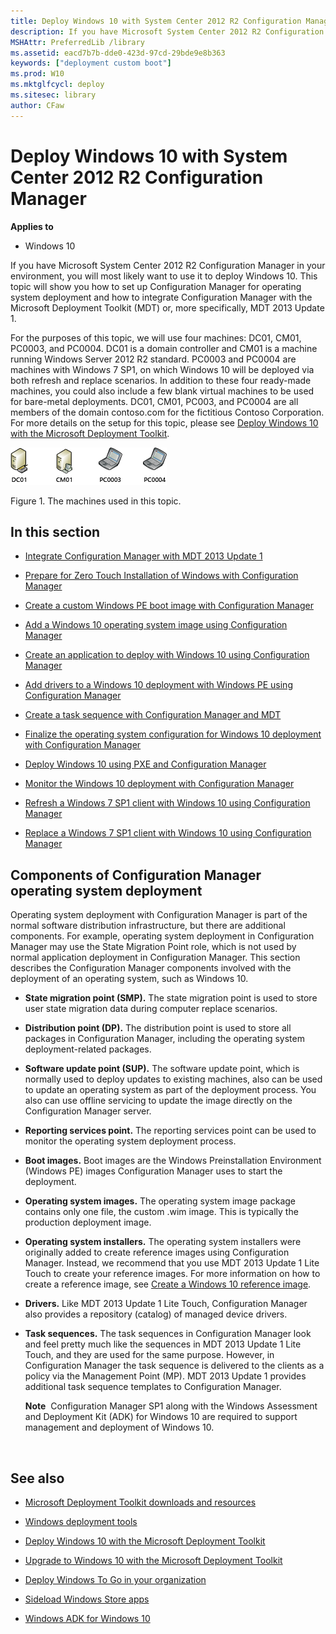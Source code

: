 ```yaml
---
title: Deploy Windows 10 with System Center 2012 R2 Configuration Manager (Windows 10)
description: If you have Microsoft System Center 2012 R2 Configuration Manager in your environment you will most likely want to use it to deploy Windows 10.
MSHAttr: PreferredLib /library
ms.assetid: eacd7b7b-dde0-423d-97cd-29bde9e8b363
keywords: ["deployment custom boot"]
ms.prod: W10
ms.mktglfcycl: deploy
ms.sitesec: library
author: CFaw
---
```


# Deploy Windows 10 with System Center 2012 R2 Configuration Manager


**Applies to**

-   Windows 10

If you have Microsoft System Center 2012 R2 Configuration Manager in your environment, you will most likely want to use it to deploy Windows 10. This topic will show you how to set up Configuration Manager for operating system deployment and how to integrate Configuration Manager with the Microsoft Deployment Toolkit (MDT) or, more specifically, MDT 2013 Update 1.

For the purposes of this topic, we will use four machines: DC01, CM01, PC0003, and PC0004. DC01 is a domain controller and CM01 is a machine running Windows Server 2012 R2 standard. PC0003 and PC0004 are machines with Windows 7 SP1, on which Windows 10 will be deployed via both refresh and replace scenarios. In addition to these four ready-made machines, you could also include a few blank virtual machines to be used for bare-metal deployments. DC01, CM01, PC003, and PC0004 are all members of the domain contoso.com for the fictitious Contoso Corporation. For more details on the setup for this topic, please see [Deploy Windows 10 with the Microsoft Deployment Toolkit](deploy-windows-81-with-the-microsoft-deployment-toolkit.md).

![figure 1](images/mdt-06-fig01.png)

Figure 1. The machines used in this topic.

## In this section


-   [Integrate Configuration Manager with MDT 2013 Update 1](integrate-configuration-manager-with-mdt-2013.md)

-   [Prepare for Zero Touch Installation of Windows with Configuration Manager](prepare-for-zero-touch-installation-of-windows-81-with-configuration-manager.md)

-   [Create a custom Windows PE boot image with Configuration Manager](create-a-custom-windows-pe-50-boot-image-with-configuration-manager.md)

-   [Add a Windows 10 operating system image using Configuration Manager](add-a-windows-81-operating-system-image-using-configuration-manager.md)

-   [Create an application to deploy with Windows 10 using Configuration Manager](create-an-application-to-deploy-with-windows-81-using-configuration-manager.md)

-   [Add drivers to a Windows 10 deployment with Windows PE using Configuration Manager](add-drivers-to-a-windows-81-deployment-with-windows-pe-using-configuration-manager.md)

-   [Create a task sequence with Configuration Manager and MDT](create-a-task-sequence-with-configuration-manager-and-mdt.md)

-   [Finalize the operating system configuration for Windows 10 deployment with Configuration Manager](finalize-the-operating-system-configuration-for-windows-81-deployment-with-configuration-manager.md)

-   [Deploy Windows 10 using PXE and Configuration Manager](deploy-windows-81-using-pxe-and-configuration-manager.md)

-   [Monitor the Windows 10 deployment with Configuration Manager](monitor-the-windows-81-deployment-with-configuration-manager.md)

-   [Refresh a Windows 7 SP1 client with Windows 10 using Configuration Manager](refresh-a-windows-7-sp1-client-with-windows-81-using-configuration-manager.md)

-   [Replace a Windows 7 SP1 client with Windows 10 using Configuration Manager](replace-a-windows-7-sp1-client-with-windows-81-using-configuration-manager.md)

## Components of Configuration Manager operating system deployment


Operating system deployment with Configuration Manager is part of the normal software distribution infrastructure, but there are additional components. For example, operating system deployment in Configuration Manager may use the State Migration Point role, which is not used by normal application deployment in Configuration Manager. This section describes the Configuration Manager components involved with the deployment of an operating system, such as Windows 10.

-   **State migration point (SMP).** The state migration point is used to store user state migration data during computer replace scenarios.

-   **Distribution point (DP).** The distribution point is used to store all packages in Configuration Manager, including the operating system deployment-related packages.

-   **Software update point (SUP).** The software update point, which is normally used to deploy updates to existing machines, also can be used to update an operating system as part of the deployment process. You also can use offline servicing to update the image directly on the Configuration Manager server.

-   **Reporting services point.** The reporting services point can be used to monitor the operating system deployment process.

-   **Boot images.** Boot images are the Windows Preinstallation Environment (Windows PE) images Configuration Manager uses to start the deployment.

-   **Operating system images.** The operating system image package contains only one file, the custom .wim image. This is typically the production deployment image.

-   **Operating system installers.** The operating system installers were originally added to create reference images using Configuration Manager. Instead, we recommend that you use MDT 2013 Update 1 Lite Touch to create your reference images. For more information on how to create a reference image, see [Create a Windows 10 reference image](create-a-windows-81-reference-image.md).

-   **Drivers.** Like MDT 2013 Update 1 Lite Touch, Configuration Manager also provides a repository (catalog) of managed device drivers.

-   **Task sequences.** The task sequences in Configuration Manager look and feel pretty much like the sequences in MDT 2013 Update 1 Lite Touch, and they are used for the same purpose. However, in Configuration Manager the task sequence is delivered to the clients as a policy via the Management Point (MP). MDT 2013 Update 1 provides additional task sequence templates to Configuration Manager.

    **Note**  Configuration Manager SP1 along with the Windows Assessment and Deployment Kit (ADK) for Windows 10 are required to support management and deployment of Windows 10.

     

## See also


-   [Microsoft Deployment Toolkit downloads and resources](http://go.microsoft.com/fwlink/p/?LinkId=618117)

-   [Windows deployment tools](windows-deployment-scenarios-and-tools.md)

-   [Deploy Windows 10 with the Microsoft Deployment Toolkit](deploy-windows-81-with-the-microsoft-deployment-toolkit.md)

-   [Upgrade to Windows 10 with the Microsoft Deployment Toolkit](upgrade-to-windows-10-with-the-microsoft-deployment-toolkit.md)

-   [Deploy Windows To Go in your organization](deploy-windows-to-go-in-your-organization-small-scenario.md)

-   [Sideload Windows Store apps](http://technet.microsoft.com/library/dn613831.aspx)

-   [Windows ADK for Windows 10](http://go.microsoft.com/fwlink/p/?LinkId=526803)

 

 





